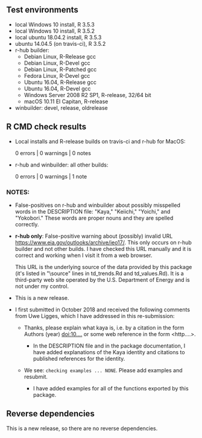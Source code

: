 ## Test environments
* local Windows 10 install, R 3.5.3
* local Windows 10 install, R 3.5.2
* local ubuntu 18.04.2 install, R 3.5.3
* ubuntu 14.04.5 (on travis-ci), R 3.5.2
* r-hub builder:
    * Debian Linux, R-Release gcc
    * Debian Linux, R-Devel gcc
    * Debian Linux, R-Patched gcc
    * Fedora Linux, R-Devel gcc
    * Ubuntu 16.04, R-Release gcc
    * Ubuntu 16.04, R-Devel gcc
    * Windows Server 2008 R2 SP1, R-release, 32/64 bit
    * macOS 10.11 El Capitan, R-release
* winbuilder: devel, release, oldrelease

## R CMD check results

* Local installs and R-release builds on travis-ci and r-hub for MacOS:

    0 errors | 0 warnings | 0 notes

* r-hub and winbuilder: all other builds:

    0 errors | 0 warnings | 1 note
  
### NOTES: 

* False-positives on r-hub and winbuilder about possibly misspelled words in 
  the DESCRIPTION file: "Kaya," "Keiichi," "Yoichi," and "Yokobori." These 
  words are proper nouns and they are spelled correctly.

* **r-hub only**: False-positive warning about (possibly) invalid URL 
  <https://www.eia.gov/outlooks/archive/ieo17/>.
  This only occurs on r-hub builder and not other builds. I have checked this 
  URL manually and it is correct and working when I visit it from a web 
  browser.
  
    This URL is the underlying source of the data provided by this package
    (it's listed in "\source" lines in td_trends.Rd and td_values.Rd).
    It is a third-party web site operated by the U.S. Department of Energy
    and is not under my control.

* This is a new release.

* I first submitted in October 2018 and received the following comments from
  Uwe Ligges, which I have addressed in this re-submission:
  
    * Thanks, please explain what kaya is, i.e. by a citation  in the form 
      Authors (year) <doi:10....> or some web reference in the form <http....>.

        * In the DESCRIPTION file and in the package documentation, I have 
          added explanations of the Kaya identity and citations to published 
          references for the identity.
    
    * We see: `checking examples ... NONE`. Please add examples and resubmit.
    
        * I have added examples for all of the functions exported by this 
          package.


## Reverse dependencies

This is a new release, so there are no reverse dependencies.
